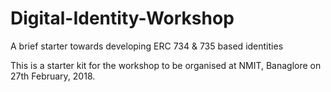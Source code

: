 # Digital-Identity-Workshop
A brief starter towards developing ERC 734 &amp; 735 based identities

This is a starter kit for the workshop to be organised at NMIT, Banaglore on 27th February, 2018. 


